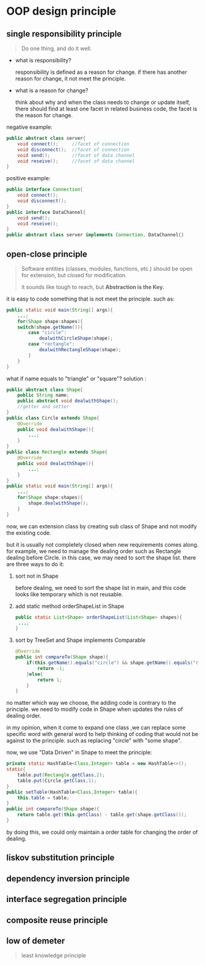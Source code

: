 # OOP design principle

## single responsibility principle

> Do one thing, and do it well.

- what is responsibility?

  responsibility is defined as a reason for change. if there has another reason for change, it not meet the principle.

- what is a reason for change?

  think about why and when the class needs to change or update itself, there should find at least one facet in related business code, the facet is the reason for change.

negative example:

```java
public abstract class server{ 
    void connect();		//facet of connection
    void disconnect();	//facet of connection
    void send(); 		//facet of data channel
    void reseive();		//facet of data channel
}
```

positive example:

```java
public interface Connection{
    void connect();		
    void disconnect();
}
public interface DataChannel{
    void send();
    void reseive();
}
public abstract class server implements Connection, DataChannel{}
```

## open-close principle

> Software entities (classes, modules, functions, etc.) should be open for extension, but closed for modification.
>
> it sounds like tough to reach, but **Abstraction is the Key.**

it is easy to code something that is not meet the principle. such as:

```java
public static void main(String[] args){
    ...;
    for(Shape shape:shapes){
    switch(shape.getName()){
        case "circle":
            dealwithCircleShape(shape);
        case "rectangle":
            dealwithRectangleShape(shape);
        }
    }
}

```

what if name equals to "triangle" or "square"? solution :

```java
public abstract class Shape{
    public String name;
    public abstract void dealwithShape();
    //getter and setter
}
public class Circle extends Shape{ 
    @Override
    public void dealwithShape(){
        ...;
    }
}
public class Rectangle extends Shape{ 
    @Override
    public void dealwithShape(){
        ...;
    }
}
public static void main(String[] args){
    ...;
    for(Shape shape:shapes){
    	shape.dealwithShape();
    }
}
```

now, we can extension class by creating sub class of Shape and not modify the existing code.

but it is usually not completely closed when new requirements comes along. for example, we need to manage the dealing order such as Rectangle dealing before Circle. in this case, we may need to sort the shape list. there are three ways to do it:

1. sort not in Shape

   before dealing, we need to sort the shape list in main, and this code looks like temporary which is not reusable.

2. add static method orderShapeList in Shape

   ```java
   public static List<Shape> orderShapeList(List<Shape> shapes){
   	...;
   }
   ```

3. sort by TreeSet and Shape implements Comparable

   ```java
   @Override
   public int compareTo(Shape shape){
       if(this.getName().equals("circle") && shape.getName().equals("rectangle")){
           return -1;
       }else{
           return 1;
       }
   }
   ```

no matter which way we choose, the adding code is  contrary to the principle. we need to modify code in Shape when updates the rules of dealing order. 

in my opinion, when it come to expand one class ,we can replace some specific word with general word to help thinking of coding that would not be against to the principle. such as replacing "circle" with "some shape".

now, we use "Data Driven"  in Shape to meet the principle:

```java
private static HashTable<Class,Integer> table = new HashTable<>();
static{
    table.put(Rectangle.getClass,2);
    table.put(Circle.getClass,1);
}
public setTable(HashTable<Class,Integer> table){
    this.table = table;
}
public int compareTo(Shape shape){
	return table.get(this.getClass) - table.get(shape.getClass());
}
```

by doing this, we could only maintain a order table for changing the order of dealing. 

## liskov substitution principle

## dependency inversion principle

## interface segregation principle

## composite reuse principle

## low of demeter

> least knowledge principle

